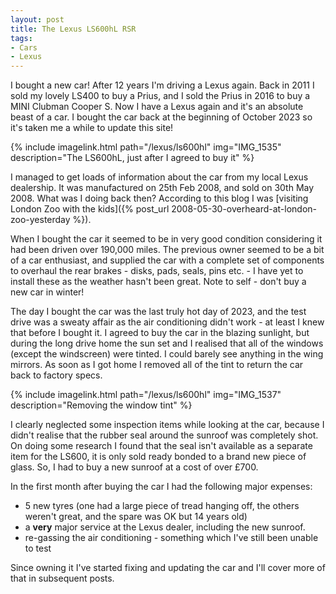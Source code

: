```yaml
---
layout: post
title: The Lexus LS600hL RSR
tags:
- Cars
- Lexus
---
```


I bought a new car! After 12 years I'm driving a Lexus again. Back in 2011
I sold my lovely LS400 to buy a Prius, and I sold the Prius in 2016 to buy
a MINI Clubman Cooper S. Now I have a Lexus again and it's an absolute beast of
a car. I bought the car back at the beginning of October 2023 so it's taken me
a while to update this site!

{% include imagelink.html path="/lexus/ls600hl" img="IMG_1535" description="The LS600hL, just after I agreed to buy it" %}

I managed to get loads of information about the car from my local Lexus
dealership. It was manufactured on 25th Feb 2008, and sold on 30th May 2008.
What was I doing back then? According to this blog I was [visiting London Zoo
with the kids]({% post_url 2008-05-30-overheard-at-london-zoo-yesterday %}).

<!-- read more -->

When I bought the car it seemed to be in very good condition considering it had
been driven over 190,000 miles. The previous owner seemed to be a bit of a car
enthusiast, and supplied the car with a complete set of components to overhaul
the rear brakes - disks, pads, seals, pins etc. - I have yet to install these
as the weather hasn't been great. Note to self - don't buy a new car in winter!

The day I bought the car was the last truly hot day of 2023, and the test drive
was a sweaty affair as the air conditioning didn't work - at least I knew that
before I bought it. I agreed to buy the car in the blazing sunlight, but during
the long drive home the sun set and I realised that all of the windows (except
the windscreen) were tinted. I could barely see anything in the wing mirrors.
As soon as I got home I removed all of the tint to return the car back to
factory specs.

{% include imagelink.html path="/lexus/ls600hl" img="IMG_1537" description="Removing the window tint" %}

I clearly neglected some inspection items while looking at the car, because
I didn't realise that the rubber seal around the sunroof was completely shot.
On doing some research I found that the seal isn't available as a separate item
for the LS600, it is only sold ready bonded to a brand new piece of glass. So,
I had to buy a new sunroof at a cost of over £700.

In the first month after buying the car I had the following major expenses:

* 5 new tyres (one had a large piece of tread hanging off, the others weren't
  great, and the spare was OK but 14 years old)
* a **very** major service at the Lexus dealer, including the new sunroof.
* re-gassing the air conditioning - something which I've still been unable to
  test

Since owning it I've started fixing and updating the car and I'll cover more of
that in subsequent posts.
